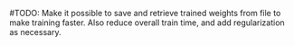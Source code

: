 #TODO: Make it possible to save and retrieve trained weights from file to make training faster. Also reduce overall train time, and add regularization as necessary.
